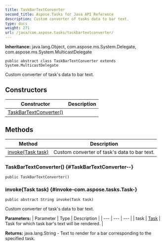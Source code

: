 ```yaml
---
title: TaskBarTextConverter
second_title: Aspose.Tasks for Java API Reference
description: Custom converter of tasks data to bar text.
type: docs
weight: 271
url: /java/com.aspose.tasks/taskbartextconverter/
---
```


**Inheritance:**
java.lang.Object, com.aspose.ms.System.Delegate, com.aspose.ms.System.MulticastDelegate
```
public abstract class TaskBarTextConverter extends System.MulticastDelegate
```

Custom converter of task's data to bar text.
## Constructors

| Constructor | Description |
| --- | --- |
| [TaskBarTextConverter()](#TaskBarTextConverter--) |  |
## Methods

| Method | Description |
| --- | --- |
| [invoke(Task task)](#invoke-com.aspose.tasks.Task-) | Custom converter of task's data to bar text. |
### TaskBarTextConverter() {#TaskBarTextConverter--}
```
public TaskBarTextConverter()
```


### invoke(Task task) {#invoke-com.aspose.tasks.Task-}
```
public abstract String invoke(Task task)
```


Custom converter of task's data to bar text.

**Parameters:**
| Parameter | Type | Description |
| --- | --- | --- |
| task | [Task](../../com.aspose.tasks/task) | Task for which task bar's text will be rendered. |

**Returns:**
java.lang.String - Text to render for a bar corresponding to the specified task.

